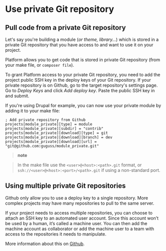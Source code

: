 Use private Git repository
==========================

Pull code from a private Git repository
---------------------------------------

Let's say you're building a module (*or theme, library...*) which is
stored in a private Git repository that you have access to and want to
use it on your project.

Platform allows you to get code that is stored in private Git repository
(from your make file, or `composer file`).

To grant Platform access to your private Git repository, you need to add
the project public SSH key in the deploy keys of your Git repository. If
your private repository is on Github, go to the target repository's
settings page. Go to *Deploy Keys* and click *Add deploy key*. Paste the
public SSH key in and submit.

If you're using Drupal for example, you can now use your private module
by adding it to your make file:

``` {.sourceCode .ini}
; Add private repository from Github
projects[module_private][type] = module
projects[module_private][subdir] = "contrib"
projects[module_private][download][type] = git
projects[module_private][download][branch] = dev
projects[module_private][download][url] = "git@github.com:guguss/module_private.git"
```

> **note**

> In the make file use the `<user>@<host>:<path>.git` format, or
> `ssh://<user>@<host>:<port>/<path>.git` if using a non-standard port.

Using multiple private Git repositories
---------------------------------------

Github only allow you to use a deploy key to a single repository. More
complex projects may have many repositories to pull to the same server.

If your project needs to access multiple repositories, you can choose to
attach an SSH key to an automated user account. Since this account won’t
be used by a human, it’s called a machine user. You can then add the
machine account as collaborator or add the machine user to a team with
access to the repositories it needs to manipulate.

More information about this on
[Github](https://developer.github.com/guides/managing-deploy-keys/#machine-users).

